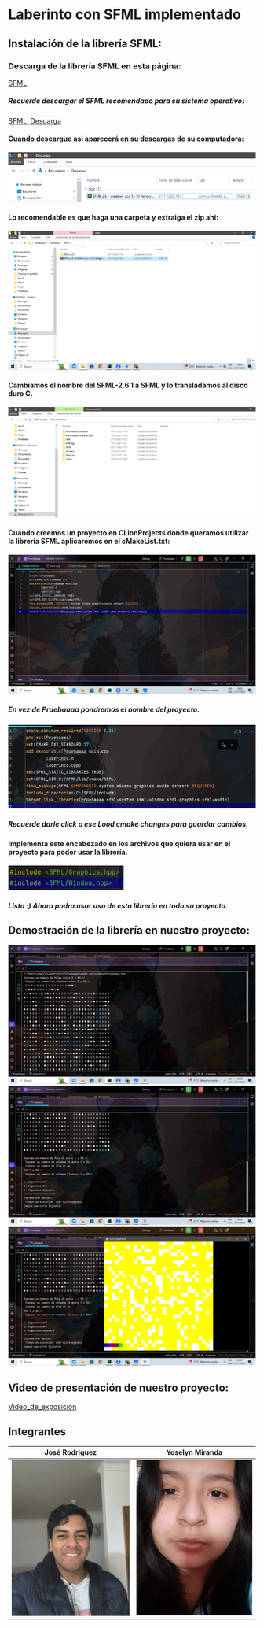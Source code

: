 # Laberinto con SFML implementado
## Instalación de la librería SFML:
### Descarga de la librería SFML en esta página:
[SFML](https://www.sfml-dev.org/download.php)
##### Recuerde descargar el SFML recomendado para su sistema operativo:
[SFML_Descarga](https://www.sfml-dev.org/download/sfml/2.6.1/)

#### Cuando descargue asi aparecerá en su descargas de su computadora:
![Captura](cap.png)

#### Lo recomendable es que haga una carpeta y extraiga el zip ahi:
![CP](Hj.png)

#### Cambiamos el nombre del SFML-2.6.1 a SFML y lo transladamos al disco duro C.
![GH](TYu.png)

#### Cuando creemos un proyecto en CLionProjects donde queramos utilizar la librería SFML aplicaremos en el cMakeList.txt:
![GI](Capth.png)
##### En vez de Pruebaaaa pondremos el nombre del proyecto.
![AP](Ap.png)
##### Recuerde darle click a ese Lood cmake changes para guardar cambios.

#### Implementa este encabezado en los archivos que quiera usar en el proyecto para poder usar la librería.
![H](Hola.png)
#####  Listo :) Ahora podra usar uso de esta librería en todo su proyecto.
## Demostración de la librería en nuestro proyecto:
![](Tarea.png)
![](Tarea1.png)
![](Tarea2.png)

## Video de presentación de nuestro proyecto:
[Video_de_exposición](https://www.youtube.com/watch?v=QsVg6Gwcgsk&ab_channel=Jos%C3%A9AlonsoRodr%C3%ADguezMoscoso)

## Integrantes
| José Rodriguez                                    | Yoselyn Miranda                                  |
| --------------------------------------------------| -------------------------------------------------|
| <img src="jose.jpg" alt="Ejemplo" width="300" />  | <img src="jos.jpeg" alt="Ejemplo" width="300" /> |


